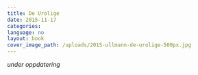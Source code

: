 ```yaml
---
title: De Urolige
date: 2015-11-17
categories:
language: no
layout: book
cover_image_path: /uploads/2015-ullmann-de-urolige-500px.jpg
---
```

_under oppdatering_